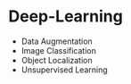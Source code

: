 # Deep-Learning

* Data Augmentation
* Image Classification
* Object Localization
* Unsupervised Learning
